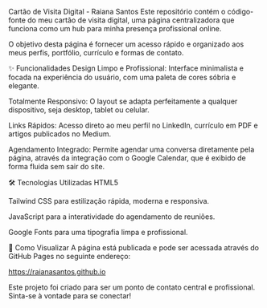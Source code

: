 Cartão de Visita Digital - Raiana Santos
Este repositório contém o código-fonte do meu cartão de visita digital, uma página centralizadora que funciona como um hub para minha presença profissional online.

O objetivo desta página é fornecer um acesso rápido e organizado aos meus perfis, portfólio, currículo e formas de contato.

✨ Funcionalidades
Design Limpo e Profissional: Interface minimalista e focada na experiência do usuário, com uma paleta de cores sóbria e elegante.

Totalmente Responsivo: O layout se adapta perfeitamente a qualquer dispositivo, seja desktop, tablet ou celular.

Links Rápidos: Acesso direto ao meu perfil no LinkedIn, currículo em PDF e artigos publicados no Medium.

Agendamento Integrado: Permite agendar uma conversa diretamente pela página, através da integração com o Google Calendar, que é exibido de forma fluida sem sair do site.

🛠️ Tecnologias Utilizadas
HTML5

Tailwind CSS para estilização rápida, moderna e responsiva.

JavaScript para a interatividade do agendamento de reuniões.

Google Fonts para uma tipografia limpa e profissional.

🚀 Como Visualizar
A página está publicada e pode ser acessada através do GitHub Pages no seguinte endereço:

https://raianasantos.github.io

Este projeto foi criado para ser um ponto de contato central e profissional. Sinta-se à vontade para se conectar!
